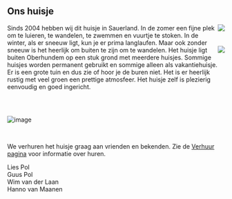 
## Ons huisje

<div style="float:right">
<img id="huisjeFoto1" src="https://maanenh.home.xs4all.nl/sauerland/fotos/winter/foto3.jpg"/><br/><br/><br/>
<img id="huisjeFoto3" src="def"/>
</div>

Sinds 2004 hebben wij dit huisje in Sauerland. In de zomer een fijne plek om te luieren, te wandelen, te zwemmen en vuurtje te stoken.
In de winter, als er sneeuw ligt, kun je er prima langlaufen. Maar ook zonder sneeuw is het heerlijk om buiten te zijn om te wandelen.
Het huisje ligt buiten Oberhundem op een stuk grond met meerdere huisjes. Sommige huisjes worden permanent gebruikt en sommige alleen als vakantiehuisje.
Er is een grote tuin en dus zie of hoor je de buren niet. Het is er heerlijk rustig met veel groen een prettige atmosfeer.
Het huisje zelf is plezierig eenvoudig en goed ingericht.

&nbsp;

<img id="huisjeFoto2" />

![image](https://maanenh.home.xs4all.nl/sauerland/fotos/winter/foto2.jpg?classes=float-left,shadow)

&nbsp;

We verhuren het huisje graag aan vrienden en bekenden. Zie de [Verhuur pagina](#/content/Verhuur/Beschikbaarheid) voor informatie over huren.


Lies Pol<br/>
Guus Pol<br/>
Wim van der Laan<br/>
Hanno van Maanen

<script>
    console.log('START SCRIPT);
    function calculateSummerWinter() {
        var today = new Date();
        var first = new Date(today.getFullYear(), 0, 1);
        var dayOfYear = Math.round(((today - first) / 1000 / 60 / 60 / 24) + .5, 0);
        var result = (dayOfYear < 60 || dayOfYear > 290)? 'winter': 'summer';
        return result;
    }
    function setImageSource() {
        console.log('setImageSource');
        var period = calculateSummerWinter();
        document["huisjeFoto1"].src = "src", "fotos/" + period + "/foto1.jpg";
        document["huisjeFoto2"].src = "src", "fotos/" + period + "/foto2.jpg";
        document["huisjeFoto3"].src = "src", "fotos/" + period + "/foto3.jpg";
        //$("#huisjeFoto1").attr("src", "fotos/" + period + "/foto1.jpg");
        //$("#huisjeFoto2").attr("src", "fotos/" + period + "/foto2.jpg");
        //$("#huisjeFoto3").attr("src", "fotos/" + period + "/foto3.jpg");
    }
    setImageSource();
</script>
